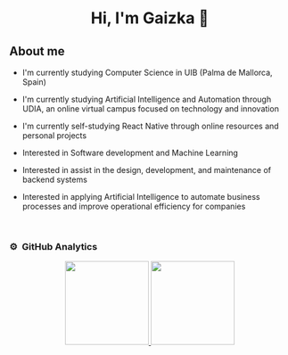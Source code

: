 <div align="center">
<h1 align="center">Hi, I'm Gaizka 👋</h1>
</div>

## About me

-  I'm currently studying Computer Science in UIB (Palma de Mallorca, Spain)
-  I'm currently studying Artificial Intelligence and Automation through UDIA, an online virtual campus focused on technology and innovation
-  I'm currently self-studying React Native through online resources and personal projects

-  Interested in Software development and Machine Learning
-  Interested in assist in the design, development, and maintenance of backend systems
-  Interested in applying Artificial Intelligence to automate business processes and improve operational efficiency for companies
<br>

  
### ⚙️ &nbsp;GitHub Analytics
  
<p align="center">
<a href="https://github.com/GaizkaM">
  <img height="150em" src="https://github-readme-stats-eight-theta.vercel.app/api?username=GaizkaM&show_icons=true&theme=algolia&include_all_commits=true&count_private=true"/>
  <img height="150em" src="https://github-readme-stats-eight-theta.vercel.app/api/top-langs/?username=GaizkaM&layout=compact&langs_count=8&theme=algolia"/>
</a>
</p>
